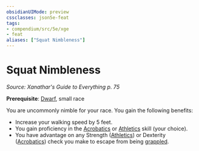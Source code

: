 ```yaml
---
obsidianUIMode: preview
cssclasses: json5e-feat
tags:
- compendium/src/5e/xge
- feat
aliases: ["Squat Nimbleness"]
---
```

# Squat Nimbleness
*Source: Xanathar's Guide to Everything p. 75*  

**Prerequisite**: [Dwarf](dwarf.md), small race

You are uncommonly nimble for your race. You gain the following benefits:

- Increase your walking speed by 5 feet.  
- You gain proficiency in the [Acrobatics](_skills.md#Acrobatics) or [Athletics](_skills.md#Athletics) skill (your choice).  
- You have advantage on any Strength ([Athletics](_skills.md#Athletics)) or Dexterity ([Acrobatics](_skills.md#Acrobatics)) check you make to escape from being [grappled](_conditions.md#grappled).